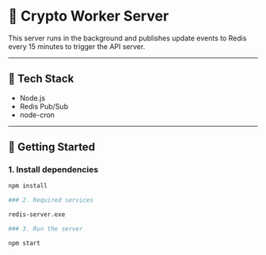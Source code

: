 # 🔁 Crypto Worker Server

This server runs in the background and publishes update events to Redis every 15 minutes to trigger the API server.

---

## 🧩 Tech Stack

- Node.js
- Redis Pub/Sub
- node-cron

---

## 🚀 Getting Started

### 1. Install dependencies

```bash
npm install

### 2. Required services

redis-server.exe

### 3. Run the server

npm start